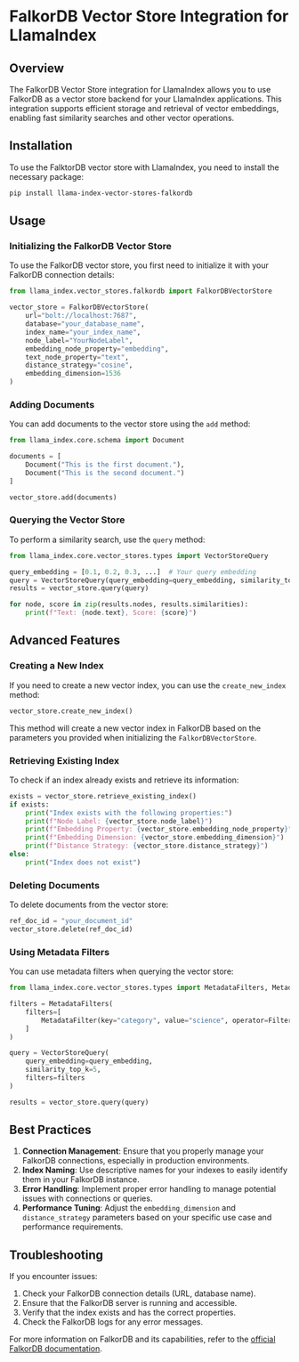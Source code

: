 # FalkorDB Vector Store Integration for LlamaIndex

## Overview

The FalkorDB Vector Store integration for LlamaIndex allows you to use FalkorDB as a vector store backend for your LlamaIndex applications. This integration supports efficient storage and retrieval of vector embeddings, enabling fast similarity searches and other vector operations.

## Installation

To use the FalktorDB vector store with LlamaIndex, you need to install the necessary package:

```bash
pip install llama-index-vector-stores-falkordb
```

## Usage

### Initializing the FalkorDB Vector Store

To use the FalkorDB vector store, you first need to initialize it with your FalkorDB connection details:

```python
from llama_index.vector_stores.falkordb import FalkorDBVectorStore

vector_store = FalkorDBVectorStore(
    url="bolt://localhost:7687",
    database="your_database_name",
    index_name="your_index_name",
    node_label="YourNodeLabel",
    embedding_node_property="embedding",
    text_node_property="text",
    distance_strategy="cosine",
    embedding_dimension=1536
)
```

### Adding Documents

You can add documents to the vector store using the `add` method:

```python
from llama_index.core.schema import Document

documents = [
    Document("This is the first document."),
    Document("This is the second document.")
]

vector_store.add(documents)
```

### Querying the Vector Store

To perform a similarity search, use the `query` method:

```python
from llama_index.core.vector_stores.types import VectorStoreQuery

query_embedding = [0.1, 0.2, 0.3, ...]  # Your query embedding
query = VectorStoreQuery(query_embedding=query_embedding, similarity_top_k=5)
results = vector_store.query(query)

for node, score in zip(results.nodes, results.similarities):
    print(f"Text: {node.text}, Score: {score}")
```

## Advanced Features

### Creating a New Index

If you need to create a new vector index, you can use the `create_new_index` method:

```python
vector_store.create_new_index()
```

This method will create a new vector index in FalkorDB based on the parameters you provided when initializing the `FalkorDBVectorStore`.

### Retrieving Existing Index

To check if an index already exists and retrieve its information:

```python
exists = vector_store.retrieve_existing_index()
if exists:
    print("Index exists with the following properties:")
    print(f"Node Label: {vector_store.node_label}")
    print(f"Embedding Property: {vector_store.embedding_node_property}")
    print(f"Embedding Dimension: {vector_store.embedding_dimension}")
    print(f"Distance Strategy: {vector_store.distance_strategy}")
else:
    print("Index does not exist")
```

### Deleting Documents

To delete documents from the vector store:

```python
ref_doc_id = "your_document_id"
vector_store.delete(ref_doc_id)
```

### Using Metadata Filters

You can use metadata filters when querying the vector store:

```python
from llama_index.core.vector_stores.types import MetadataFilters, MetadataFilter

filters = MetadataFilters(
    filters=[
        MetadataFilter(key="category", value="science", operator=FilterOperator.EQ)
    ]
)

query = VectorStoreQuery(
    query_embedding=query_embedding,
    similarity_top_k=5,
    filters=filters
)

results = vector_store.query(query)
```

## Best Practices

1. **Connection Management**: Ensure that you properly manage your FalkorDB connections, especially in production environments.
2. **Index Naming**: Use descriptive names for your indexes to easily identify them in your FalkorDB instance.
3. **Error Handling**: Implement proper error handling to manage potential issues with connections or queries.
4. **Performance Tuning**: Adjust the `embedding_dimension` and `distance_strategy` parameters based on your specific use case and performance requirements.

## Troubleshooting

If you encounter issues:

1. Check your FalkorDB connection details (URL, database name).
2. Ensure that the FalkorDB server is running and accessible.
3. Verify that the index exists and has the correct properties.
4. Check the FalkorDB logs for any error messages.

For more information on FalkorDB and its capabilities, refer to the [official FalkorDB documentation](https://falkordb.com/docs/).
